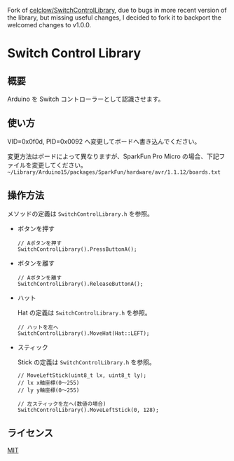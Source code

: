 Fork of [celclow/SwitchControlLibrary](https://github.com/celclow/SwitchControlLibrary),
due to bugs in more recent version of the library, but missing useful changes,
I decided to fork it to backport the welcomed changes to v1.0.0.

# Switch Control Library

## 概要

Arduino を Switch コントローラーとして認識させます。

## 使い方

VID=0x0f0d, PID=0x0092 へ変更してボードへ書き込んでください。

変更方法はボードによって異なりますが、SparkFun Pro Micro の場合、下記ファイルを変更してください。
`~/Library/Arduino15/packages/SparkFun/hardware/avr/1.1.12/boards.txt`

## 操作方法

メソッドの定義は `SwitchControlLibrary.h` を参照。

- ボタンを押す

  ```
  // Aボタンを押す
  SwitchControlLibrary().PressButtonA();
  ```

- ボタンを離す

  ```
  // Aボタンを離す
  SwitchControlLibrary().ReleaseButtonA();
  ```

- ハット

  Hat の定義は `SwitchControlLibrary.h` を参照。

  ```
  // ハットを左へ
  SwitchControlLibrary().MoveHat(Hat::LEFT);
  ```

* スティック

  Stick の定義は `SwitchControlLibrary.h` を参照。

  ```
  // MoveLeftStick(uint8_t lx, uint8_t ly);
  // lx x軸座標(0〜255)
  // ly y軸座標(0〜255)

  // 左スティックを左へ(数値の場合)
  SwitchControlLibrary().MoveLeftStick(0, 128);
  ```

## ライセンス

[MIT](https://github.com/celclow/SwitchControlLibrary/blob/master/LICENSE)
